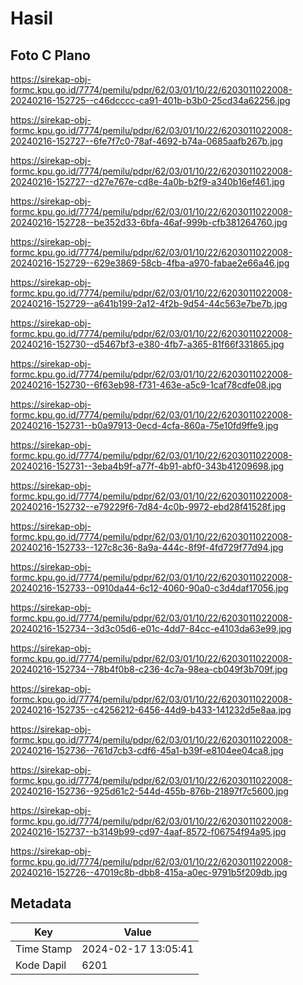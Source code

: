 # Hasil

## Foto C Plano

https://sirekap-obj-formc.kpu.go.id/7774/pemilu/pdpr/62/03/01/10/22/6203011022008-20240216-152725--c46dcccc-ca91-401b-b3b0-25cd34a62256.jpg

https://sirekap-obj-formc.kpu.go.id/7774/pemilu/pdpr/62/03/01/10/22/6203011022008-20240216-152727--6fe7f7c0-78af-4692-b74a-0685aafb267b.jpg

https://sirekap-obj-formc.kpu.go.id/7774/pemilu/pdpr/62/03/01/10/22/6203011022008-20240216-152727--d27e767e-cd8e-4a0b-b2f9-a340b16ef461.jpg

https://sirekap-obj-formc.kpu.go.id/7774/pemilu/pdpr/62/03/01/10/22/6203011022008-20240216-152728--be352d33-6bfa-46af-999b-cfb381264760.jpg

https://sirekap-obj-formc.kpu.go.id/7774/pemilu/pdpr/62/03/01/10/22/6203011022008-20240216-152729--629e3869-58cb-4fba-a970-fabae2e66a46.jpg

https://sirekap-obj-formc.kpu.go.id/7774/pemilu/pdpr/62/03/01/10/22/6203011022008-20240216-152729--a641b199-2a12-4f2b-9d54-44c563e7be7b.jpg

https://sirekap-obj-formc.kpu.go.id/7774/pemilu/pdpr/62/03/01/10/22/6203011022008-20240216-152730--d5467bf3-e380-4fb7-a365-81f66f331865.jpg

https://sirekap-obj-formc.kpu.go.id/7774/pemilu/pdpr/62/03/01/10/22/6203011022008-20240216-152730--6f63eb98-f731-463e-a5c9-1caf78cdfe08.jpg

https://sirekap-obj-formc.kpu.go.id/7774/pemilu/pdpr/62/03/01/10/22/6203011022008-20240216-152731--b0a97913-0ecd-4cfa-860a-75e10fd9ffe9.jpg

https://sirekap-obj-formc.kpu.go.id/7774/pemilu/pdpr/62/03/01/10/22/6203011022008-20240216-152731--3eba4b9f-a77f-4b91-abf0-343b41209698.jpg

https://sirekap-obj-formc.kpu.go.id/7774/pemilu/pdpr/62/03/01/10/22/6203011022008-20240216-152732--e79229f6-7d84-4c0b-9972-ebd28f41528f.jpg

https://sirekap-obj-formc.kpu.go.id/7774/pemilu/pdpr/62/03/01/10/22/6203011022008-20240216-152733--127c8c36-8a9a-444c-8f9f-4fd729f77d94.jpg

https://sirekap-obj-formc.kpu.go.id/7774/pemilu/pdpr/62/03/01/10/22/6203011022008-20240216-152733--0910da44-6c12-4060-90a0-c3d4daf17056.jpg

https://sirekap-obj-formc.kpu.go.id/7774/pemilu/pdpr/62/03/01/10/22/6203011022008-20240216-152734--3d3c05d6-e01c-4dd7-84cc-e4103da63e99.jpg

https://sirekap-obj-formc.kpu.go.id/7774/pemilu/pdpr/62/03/01/10/22/6203011022008-20240216-152734--78b4f0b8-c236-4c7a-98ea-cb049f3b709f.jpg

https://sirekap-obj-formc.kpu.go.id/7774/pemilu/pdpr/62/03/01/10/22/6203011022008-20240216-152735--c4256212-6456-44d9-b433-141232d5e8aa.jpg

https://sirekap-obj-formc.kpu.go.id/7774/pemilu/pdpr/62/03/01/10/22/6203011022008-20240216-152736--761d7cb3-cdf6-45a1-b39f-e8104ee04ca8.jpg

https://sirekap-obj-formc.kpu.go.id/7774/pemilu/pdpr/62/03/01/10/22/6203011022008-20240216-152736--925d61c2-544d-455b-876b-21897f7c5600.jpg

https://sirekap-obj-formc.kpu.go.id/7774/pemilu/pdpr/62/03/01/10/22/6203011022008-20240216-152737--b3149b99-cd97-4aaf-8572-f06754f94a95.jpg

https://sirekap-obj-formc.kpu.go.id/7774/pemilu/pdpr/62/03/01/10/22/6203011022008-20240216-152726--47019c8b-dbb8-415a-a0ec-9791b5f209db.jpg


## Metadata

| Key        | Value               |
| ---------- | ------------------- |
| Time Stamp | 2024-02-17 13:05:41 |
| Kode Dapil | 6201                |



